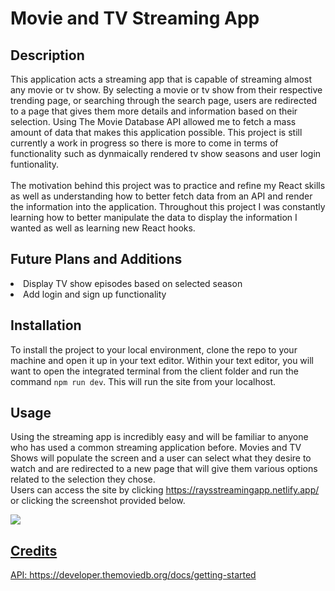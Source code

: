 # Movie and TV Streaming App

## Description

This application acts a streaming app that is capable of streaming almost any movie or tv show. By selecting a movie or tv show from their respective trending page, or searching through the search page, users are redirected to a page that gives them more details and information based on their selection. Using The Movie Database API allowed me to fetch a mass amount of data that makes this application possible. This project is still currently a work in progress so there is more to come in terms of functionality such as dynmaically rendered tv show seasons and user login funtionality. 
<br/>
<br/>
The motivation behind this project was to practice and refine my React skills as well as understanding how to better fetch data from an API and render the information into the application. Throughout this project I was constantly learning how to better manipulate the data to display the information I wanted as well as learning new React hooks.

## Future Plans and Additions

<li>Display TV show episodes based on selected season</li>
<li>Add login and sign up functionality</li>

## Installation

To install the project to your local environment, clone the repo to your machine and open it up in your text editor. Within your text editor, you will want to open the integrated terminal from the client folder and run the command `npm run dev`. This will run the site from your localhost.

## Usage
Using the streaming app is incredibly easy and will be familiar to anyone who has used a common streaming application before. Movies and TV Shows will populate the screen and a user can select what they desire to watch and are redirected to a new page that will give them various options related to the selection they chose. 
<br>
Users can access the site by clicking https://raysstreamingapp.netlify.app/ or clicking the screenshot provided below.

<a href="https://raysstreamingapp.netlify.app/" />
<img src="https://github.com/raythomass/streaming-app/assets/images/raysstreamingapp.jpg" />

## Credits

API: https://developer.themoviedb.org/docs/getting-started

